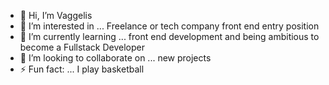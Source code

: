 - 👋 Hi, I’m Vaggelis
- 👀 I’m interested in ... Freelance or tech company front end entry position
- 🌱 I’m currently learning ... front end development and being ambitious to become a Fullstack Developer
- 💞️ I’m looking to collaborate on ... new projects
- ⚡ Fun fact: ... I play basketball

<!---
VRA9000/VRA9000 is a ✨ special ✨ repository because its `README.md` (this file) appears on your GitHub profile.
You can click the Preview link to take a look at your changes.
--->
